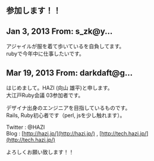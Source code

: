 ## 参加します！！

## Jan 3, 2013 From: s\_zk@y...

アジャイルが服を着て歩いているを自負してます。  
rubyで今年中に仕事したいです。

## Mar 19, 2013 From: darkdaft@g...

はじめまして。HAZI (向山 雄平)と申します。  
大江戸Ruby会議 03参加者です。

デザイナ出身のエンジニアを目指しているものです。  
Rails, Ruby初心者です（perl, jsを少し触れます）。

Twitter : @HAZI  
Blog : [http://hazi.jp/](http://hazi.jp/) , [http://tech.hazi.jp/](http://tech.hazi.jp/)

よろしくお願い致します！！


